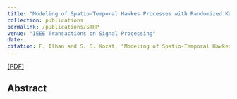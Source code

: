 ```yaml
---
title: "Modeling of Spatio-Temporal Hawkes Processes with Randomized Kernels"
collection: publications
permalink: /publications/STHP
venue: "IEEE Transactions on Signal Processing"
date: 
citation: F. Ilhan and S. S. Kozat, "Modeling of Spatio-Temporal Hawkes Processes with Randomized Kernels", IEEE Transactions on Signal Processing, 2020.
---
```

[[PDF]](https://arxiv.org/pdf/2003.03463.pdf)


## Abstract